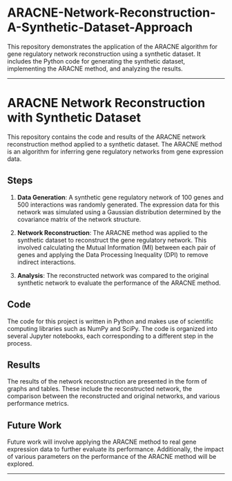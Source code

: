 # ARACNE-Network-Reconstruction-A-Synthetic-Dataset-Approach
This repository demonstrates the application of the ARACNE algorithm for gene regulatory network reconstruction using a synthetic dataset. It includes the Python code for generating the synthetic dataset, implementing the ARACNE method, and analyzing the results. 


---

# ARACNE Network Reconstruction with Synthetic Dataset

This repository contains the code and results of the ARACNE network reconstruction method applied to a synthetic dataset. The ARACNE method is an algorithm for inferring gene regulatory networks from gene expression data.

## Steps

1. **Data Generation**: A synthetic gene regulatory network of 100 genes and 500 interactions was randomly generated. The expression data for this network was simulated using a Gaussian distribution determined by the covariance matrix of the network structure.

2. **Network Reconstruction**: The ARACNE method was applied to the synthetic dataset to reconstruct the gene regulatory network. This involved calculating the Mutual Information (MI) between each pair of genes and applying the Data Processing Inequality (DPI) to remove indirect interactions.

3. **Analysis**: The reconstructed network was compared to the original synthetic network to evaluate the performance of the ARACNE method.

## Code

The code for this project is written in Python and makes use of scientific computing libraries such as NumPy and SciPy. The code is organized into several Jupyter notebooks, each corresponding to a different step in the process.

## Results

The results of the network reconstruction are presented in the form of graphs and tables. These include the reconstructed network, the comparison between the reconstructed and original networks, and various performance metrics.

## Future Work

Future work will involve applying the ARACNE method to real gene expression data to further evaluate its performance. Additionally, the impact of various parameters on the performance of the ARACNE method will be explored.

---
